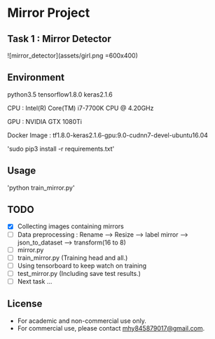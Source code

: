 # Mirror Project

## Task 1 : Mirror Detector
![mirror_detector](assets/girl.png =600x400)

## Environment
python3.5    tensorflow1.8.0    keras2.1.6

CPU : Intel(R) Core(TM) i7-7700K CPU @ 4.20GHz

GPU : NVIDIA GTX 1080Ti

Docker Image : tf1.8.0-keras2.1.6-gpu:9.0-cudnn7-devel-ubuntu16.04

'sudo pip3 install -r requirements.txt'

## Usage
'python train_mirror.py'

## TODO
- [x] Collecting images containing mirrors
- [ ] Data preprocessing : Rename --> Resize --> label mirror --> json_to_dataset --> transform(16 to 8)
- [ ] mirror.py
- [ ] train_mirror.py (Training head and all.)
- [ ] Using tensorboard to keep watch on training
- [ ] test_mirror.py (Including save test results.)
- [ ] Next task ...

## License
* For academic and non-commercial use only.
* For commercial use, please contact [mhy845879017@gmail.com](https://www.google.com/gmail/).